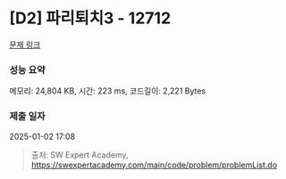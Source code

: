 # [D2] 파리퇴치3 - 12712 

[문제 링크](https://swexpertacademy.com/main/code/problem/problemDetail.do?contestProbId=AXuARWAqDkQDFARa) 

### 성능 요약

메모리: 24,804 KB, 시간: 223 ms, 코드길이: 2,221 Bytes

### 제출 일자

2025-01-02 17:08



> 출처: SW Expert Academy, https://swexpertacademy.com/main/code/problem/problemList.do